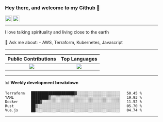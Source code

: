 ### Hey there, and welcome to my Github 👋

<a href="https://www.linkedin.com/in/ibrahiem-mohammad/" target="_blank">
  <img align="left" alt="Ibrahiem's LinkdeIn" width="22px" src="https://cdn.worldvectorlogo.com/logos/linkedin-icon-2.svg"/>
</a>
<a href="https://imohammd.netlify.app/" target="_blank">
  <img align="left" alt="Ibrahiem's Website" width="22px" src="https://cdn.worldvectorlogo.com/logos/netlify.svg"/>
</a>
<br>
<hr>
I love talking spirituality and living close to the earth
<br>
<br>
💬 Ask me about: 
- AWS, Terraform, Kubernetes, Javascript

-------

Public Contributions             |  Top Languages
:-------------------------:|:-------------------------:
![](https://github-readme-stats.vercel.app/api?username=ibrahiem96&show_icons=true&count_private=true&bg_color=30,e96443,904e95&title_color=fff&text_color=fff)  |  ![](https://github-readme-stats.vercel.app/api/top-langs/?username=ibrahiem96&layout=compact&bg_color=30,e96443,904e95&title_color=fff&text_color=fff&hide=html,css)

-------
📊 **Weekly development breakdown**
<!--START_SECTION:waka-->
```text
Terraform   ████████████████████▓░░░░░░░░░░░░░░░░░░░░   50.45 % 
YAML        ████████▒░░░░░░░░░░░░░░░░░░░░░░░░░░░░░░░░   19.93 % 
Docker      ████▓░░░░░░░░░░░░░░░░░░░░░░░░░░░░░░░░░░░░   11.52 % 
Rust        ██▒░░░░░░░░░░░░░░░░░░░░░░░░░░░░░░░░░░░░░░   05.70 % 
Vue.js      ██░░░░░░░░░░░░░░░░░░░░░░░░░░░░░░░░░░░░░░░   04.74 % 
```
<!--END_SECTION:waka-->
-------
